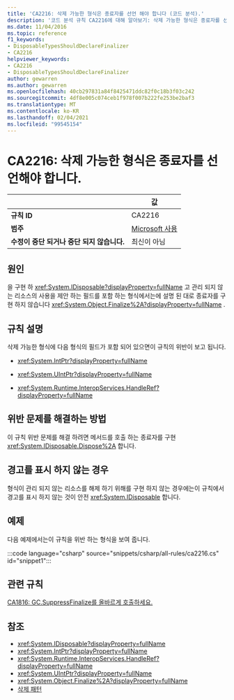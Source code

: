 ```yaml
---
title: 'CA2216: 삭제 가능한 형식은 종료자를 선언 해야 합니다 (코드 분석).'
description: '코드 분석 규칙 CA2216에 대해 알아보기: 삭제 가능한 형식은 종료자를 선언 해야 합니다.'
ms.date: 11/04/2016
ms.topic: reference
f1_keywords:
- DisposableTypesShouldDeclareFinalizer
- CA2216
helpviewer_keywords:
- CA2216
- DisposableTypesShouldDeclareFinalizer
author: gewarren
ms.author: gewarren
ms.openlocfilehash: 40cb297831a84f8425471ddc82f0c18b3f03c242
ms.sourcegitcommit: 4df8e005c074ceb1f978f007b222fe253be2baf3
ms.translationtype: MT
ms.contentlocale: ko-KR
ms.lasthandoff: 02/04/2021
ms.locfileid: "99545154"
---
```

# <a name="ca2216-disposable-types-should-declare-finalizer"></a>CA2216: 삭제 가능한 형식은 종료자를 선언해야 합니다.

| | 값 |
|-|-|
| **규칙 ID** |CA2216|
| **범주** |[Microsoft 사용](usage-warnings.md)|
| **수정이 중단 되거나 중단 되지 않습니다.** |최신이 아님|

## <a name="cause"></a>원인

을 구현 하 <xref:System.IDisposable?displayProperty=fullName> 고 관리 되지 않는 리소스의 사용을 제안 하는 필드를 포함 하는 형식에서는에 설명 된 대로 종료자를 구현 하지 않습니다 <xref:System.Object.Finalize%2A?displayProperty=fullName> .

## <a name="rule-description"></a>규칙 설명

삭제 가능한 형식에 다음 형식의 필드가 포함 되어 있으면이 규칙의 위반이 보고 됩니다.

- <xref:System.IntPtr?displayProperty=fullName>

- <xref:System.UIntPtr?displayProperty=fullName>

- <xref:System.Runtime.InteropServices.HandleRef?displayProperty=fullName>

## <a name="how-to-fix-violations"></a>위반 문제를 해결하는 방법

이 규칙 위반 문제를 해결 하려면 메서드를 호출 하는 종료자를 구현 <xref:System.IDisposable.Dispose%2A> 합니다.

## <a name="when-to-suppress-warnings"></a>경고를 표시 하지 않는 경우

형식이 관리 되지 않는 리소스를 해제 하기 위해를 구현 하지 않는 경우에는이 규칙에서 경고를 표시 하지 않는 것이 안전 <xref:System.IDisposable> 합니다.

## <a name="example"></a>예제

다음 예제에서는이 규칙을 위반 하는 형식을 보여 줍니다.

:::code language="csharp" source="snippets/csharp/all-rules/ca2216.cs" id="snippet1":::

## <a name="related-rules"></a>관련 규칙

[CA1816: GC.SuppressFinalize를 올바르게 호출하세요.](ca1816.md)

## <a name="see-also"></a>참조

- <xref:System.IDisposable?displayProperty=fullName>
- <xref:System.IntPtr?displayProperty=fullName>
- <xref:System.Runtime.InteropServices.HandleRef?displayProperty=fullName>
- <xref:System.UIntPtr?displayProperty=fullName>
- <xref:System.Object.Finalize%2A?displayProperty=fullName>
- [삭제 패턴](../../../standard/garbage-collection/implementing-dispose.md)
